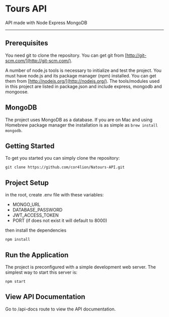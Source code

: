# Tours API

API made with Node Express MongoDB

---

## Prerequisites

You need git to clone the repository. You can get git from
[http://git-scm.com/](http://git-scm.com/).

A number of node.js tools is necessary to initialize and test the project. You must have node.js and its package manager (npm) installed. You can get them from [http://nodejs.org/](http://nodejs.org/). The tools/modules used in this project are listed in package.json and include express, mongodb and mongoose.

## MongoDB

The project uses MongoDB as a database. If you are on Mac and using Homebrew package manager the installation is as simple as `brew install mongodb`.

## Getting Started

To get you started you can simply clone the repository:

    git clone https://github.com/cor4lion/Natours-API.git

## Project Setup

in the root, create .env file with these variables:

- MONGO_URL
- DATABASE_PASSWORD
- JWT_ACCESS_TOKEN
- PORT (if does not exist it will default to 8000)

then install the dependencies

    npm install

## Run the Application

The project is preconfigured with a simple development web server. The simplest way to start this server is:

    npm start

## View API Documentation

Go to /api-docs route to view the API documentation.

